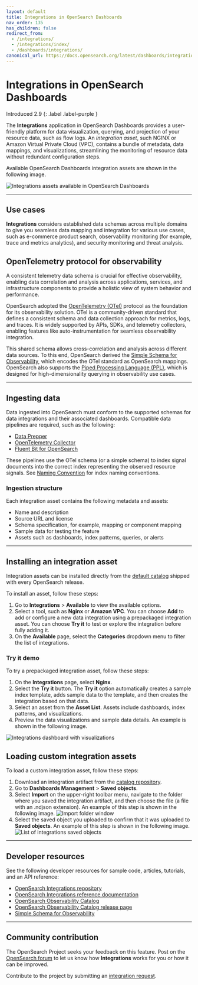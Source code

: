 ```yaml
---
layout: default
title: Integrations in OpenSearch Dashboards
nav_order: 135
has_children: false
redirect_from:
  - /integrations/
  - /integrations/index/
  - /dashboards/integrations/
canonical_url: https://docs.opensearch.org/latest/dashboards/integrations/index/
---
```


# Integrations in OpenSearch Dashboards
Introduced 2.9
{: .label .label-purple }

The **Integrations** application in OpenSearch Dashboards provides a user-friendly platform for data visualization, querying, and projection of your resource data, such as flow logs. An _integration asset_, such NGINX or Amazon Virtual Private Cloud (VPC), contains a bundle of metadata, data mappings, and visualizations, streamlining the monitoring of resource data without redundant configuration steps. 

Available OpenSearch Dashboards integration assets are shown in the following image.

![Integrations assets available in OpenSearch Dashboards]({{site.url}}{{site.baseurl}}/images/dashboards/integrations-assets.png)

---

## Use cases

**Integrations** considers established data schemas across multiple domains to give you seamless data mapping and integration for various use cases, such as e-commerce product search, observability monitoring (for example, trace and metrics analytics), and security monitoring and threat analysis. 

## OpenTelemetry protocol for observability

A consistent telemetry data schema is crucial for effective observability, enabling data correlation and analysis across applications, services, and infrastructure components to provide a holistic view of system behavior and performance.

OpenSearch adopted the [OpenTelemetry (OTel)](https://opentelemetry.io/) protocol as the foundation for its observability solution. OTel is a community-driven standard that defines a consistent schema and data collection approach for metrics, logs, and traces. It is widely supported by APIs, SDKs, and telemetry collectors, enabling features like auto-instrumentation for seamless observability integration. 

This shared schema allows cross-correlation and analysis across different data sources. To this end, OpenSearch derived the [Simple Schema for Observability](https://github.com/opensearch-project/opensearch-catalog/tree/main/docs/schema/observability), which encodes the OTel standard as OpenSearch mappings. OpenSearch also supports the [Piped Processing Language (PPL)]({{site.url}}{{site.baseurl}}/search-plugins/sql/ppl/index/), which is designed for high-dimensionality querying in observability use cases.

---

## Ingesting data

Data ingested into OpenSearch must conform to the supported schemas for data integrations and their associated dashboards. Compatible data pipelines are required, such as the following:

- [Data Prepper](https://github.com/opensearch-project/data-prepper)
- [OpenTelemetry Collector](https://github.com/open-telemetry/opentelemetry-collector)
- [Fluent Bit for OpenSearch](https://docs.fluentbit.io/manual/pipeline/outputs/opensearch)

These pipelines use the OTel schema (or a simple schema) to index signal documents into the correct index representing the observed resource signals. See [Naming Convention](https://github.com/opensearch-project/opensearch-catalog/blob/main/docs/schema/observability/Naming-convention.md) for index naming conventions. 

### Ingestion structure

Each integration asset contains the following metadata and assets:

* Name and description
* Source URL and license
* Schema specification, for example, mapping or component mapping
* Sample data for testing the feature
* Assets such as dashboards, index patterns, queries, or alerts

---

## Installing an integration asset 

Integration assets can be installed directly from the [default catalog](https://github.com/opensearch-project/opensearch-catalog/blob/main/docs/integrations/Release.md) shipped with every OpenSearch release.

To install an asset, follow these steps:

1. Go to **Integrations** > **Available** to view the available options. 
2. Select a tool, such as **Nginx** or **Amazon VPC**. You can choose **Add** to add or configure a new data integration using a prepackaged integration asset. You can choose **Try it** to test or explore the integration before fully adding it.
3. On the **Available** page, select the **Categories** dropdown menu to filter the list of integrations.

### Try it demo

To try a prepackaged integration asset, follow these steps:

1. On the **Integrations** page, select **Nginx**.
2. Select the **Try it** button. The **Try it** option automatically creates a sample index template, adds sample data to the template, and then creates the integration based on that data.
3. Select an asset from the **Asset List**. Assets include dashboards, index patterns, and visualizations.
4. Preview the data visualizations and sample data details. An example is shown in the following image.

  ![Integrations dashboard with visualizations]({{site.url}}{{site.baseurl}}/images/integrations/nginx-integration-dashboard.png)

## Loading custom integration assets

To load a custom integration asset, follow these steps: 

1. Download an integration artifact from the [catalog repository](https://github.com/opensearch-project/opensearch-catalog/blob/main/docs/integrations/Release.md).
2. Go to **Dashboards Management** > **Saved objects**.
3. Select **Import** on the upper-right toolbar menu, navigate to the folder where you saved the integration artifact, and then choose the file (a file with an .ndjson extension). An example of this step is shown in the following image.
  ![Import folder window]({{site.url}}{{site.baseurl}}/images/integrations/integration-import-file.png)
4. Select the saved object you uploaded to confirm that it was uploaded to **Saved objects**. An example of this step is shown in the following image.
  ![List of integrations saved objects]({{site.url}}{{site.baseurl}}/images/integrations/select-uploaded-integration.png)

---

## Developer resources

See the following developer resources for sample code, articles, tutorials, and an API reference:

- [OpenSearch Integrations repository](https://github.com/opensearch-project/opensearch-catalog)
- [OpenSearch Integrations reference documentation](https://github.com/opensearch-project/opensearch-catalog/tree/main/docs/integrations)
- [OpenSearch Observability Catalog](https://htmlpreview.github.io/?https://github.com/opensearch-project/opensearch-catalog/blob/main/integrations/observability/catalog.html)
- [OpenSearch Observability Catalog release page](https://github.com/opensearch-project/opensearch-catalog/blob/main/docs/integrations/Release.md)
- [Simple Schema for Observability](https://github.com/opensearch-project/opensearch-catalog/tree/main/docs/schema/observability)

---

## Community contribution

The OpenSearch Project seeks your feedback on this feature. Post on the [OpenSearch forum](https://forum.opensearch.org/) to let us know how **Integrations** works for you or how it can be improved.
 
Contribute to the project by submitting an [integration request](https://github.com/opensearch-project/dashboards-observability/issues/new?assignees=&labels=integration%2C+untriaged&projects=&template=integration_request.md&title=%5BIntegration%5D).
